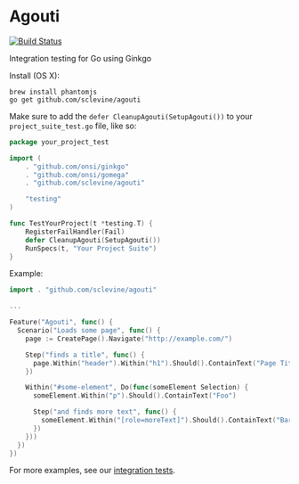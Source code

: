 Agouti
======

[![Build Status](https://api.travis-ci.org/sclevine/agouti.png?branch=master)](http://travis-ci.org/sclevine/agouti)

Integration testing for Go using Ginkgo 

Install (OS X):
```
brew install phantomjs
go get github.com/sclevine/agouti
```

Make sure to add the `defer CleanupAgouti(SetupAgouti())` to your `project_suite_test.go` file, like so:
```Go
package your_project_test

import (
	. "github.com/onsi/ginkgo"
	. "github.com/onsi/gomega"
	. "github.com/sclevine/agouti"

	"testing"
)

func TestYourProject(t *testing.T) {
	RegisterFailHandler(Fail)
	defer CleanupAgouti(SetupAgouti())
	RunSpecs(t, "Your Project Suite")
}
```

Example:

```Go
import . "github.com/sclevine/agouti"

...

Feature("Agouti", func() {
  Scenario("Loads some page", func() {
    page := CreatePage().Navigate("http://example.com/")

    Step("finds a title", func() {
      page.Within("header").Within("h1").Should().ContainText("Page Title")
    })

    Within("#some-element", Do(func(someElement Selection) {
      someElement.Within("p").Should().ContainText("Foo")

      Step("and finds more text", func() {
        someElement.Within("[role=moreText]").Should().ContainText("Bar")
      })
    }))
  })
})
```
For more examples, see our [integration tests](integration/simple_test.go).
